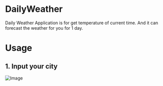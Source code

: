 # DailyWeather

Daily Weather Application is for get temperature of current time.
And it can forecast the weather for you for 1 day.

# Usage
## 1. Input your city
![Image](https://www.img.live/image/Vmvjq)

